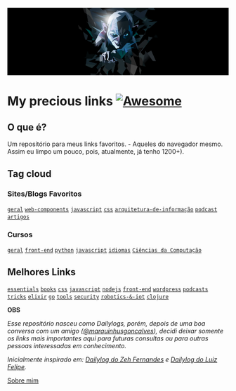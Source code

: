 <p align="center">
  <img src="./img/gollum-my-precious.png" style="max-width:100%;"/>
</p>

# My precious links [![Awesome](https://cdn.rawgit.com/sindresorhus/awesome/d7305f38d29fed78fa85652e3a63e154dd8e8829/media/badge.svg)](https://github.com/sindresorhus/awesome)

## O que é?

Um repositório para meus links favoritos. - Aqueles do navegador mesmo. Assim eu limpo um pouco, pois, atualmente, já tenho 1200+).

## Tag cloud

### Sites/Blogs Favoritos

[`geral`](./links/FRONTEND.md#geral)
[`web-components`](./links/FRONTEND.md#web-components)
[`javascript`](./links/FRONTEND.md#javascript)
[`css`](./links/FRONTEND.md#css)
[`arquitetura-de-informação`](./links/FRONTEND.md#arquitetura-de-informação)
[`podcast`](./links/FRONTEND.md#podcast)
[`artigos`](./links/FRONTEND.md#artigos)

### Cursos

[`geral`](./links/COURSES.md#geral)
[`front-end`](./links/COURSES.md#front-end)
[`python`](./links/COURSES.md#python)
[`javascript`](./links/COURSES.md#javascript)
[`idiomas`](./links/COURSES.md#idiomas)
[`Ciências da Computação`](./links/COURSES.md#ciências-da-computação)

## Melhores Links

[`essentials`](./links/FAVORITES.md#essentials)
[`books`](./links/FAVORITES.md#books)
[`css`](./links/FAVORITES.md#css)
[`javascript`](./links/FAVORITES.md#javascript)
[`nodejs`](./links/FAVORITES.md#nodejs)
[`front-end`](./links/FAVORITES.md#front-end-tricks)
[`wordpress`](./links/FAVORITES.md#wordpress)
[`podcasts`](./links/FAVORITES.md#podcasts)
[`tricks`](./links/FAVORITES.md#tricks)
[`elixir`](./links/FAVORITES.md#elixir)
[`go`](./links/FAVORITES.md#golang)
[`tools`](./links/FAVORITES.md#tools)
[`security`](./links/FAVORITES.md#security)
[`robotics-&-iot`](./links/FAVORITES.md#robotics--iot)
[`clojure`](./links/FAVORITES.md#clojure)

**OBS**

*Esse repositório nasceu como Dailylogs, porém, depois de uma boa conversa com um amigo ([@marquinhusgoncalves](https://github.com/marquinhusgoncalves)), decidi deixar somente os links mais importantes aqui para futuras consultas ou para outras pessoas interessadas em conhecimento.*

*Inicialmente inspirado em: [Dailylog do Zeh Fernandes](https://github.com/zehfernandes/dailylog/) e [Dailylog do Luiz Felipe](https://github.com/lfeh/dailylog).*

[Sobre mim](http://woliveiras.com.br/about/)



